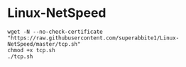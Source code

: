 # Linux-NetSpeed
```
wget -N --no-check-certificate "https://raw.githubusercontent.com/superabbite1/Linux-NetSpeed/master/tcp.sh"
chmod +x tcp.sh
./tcp.sh
```
